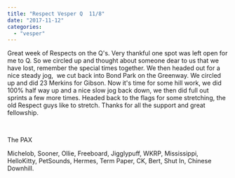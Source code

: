 ```yaml
---
title: "Respect Vesper Q  11/8"
date: "2017-11-12"
categories: 
  - "vesper"
---
```


Great week of Respects on the Q's. Very thankful one spot was left open for me to Q. So we circled up and thought about someone dear to us that we have lost, remember the special times together. We then headed out for a nice steady jog,  we cut back into Bond Park on the Greenway. We circled up and did 23 Merkins for Gibson. Now it's time for some hill work, we did 100% half way up and a nice slow jog back down, we then did full out sprints a few more times. Headed back to the flags for some stretching, the old Respect guys like to stretch. Thanks for all the support and great fellowship.

 

The PAX

Michelob, Sooner, Ollie, Freeboard, Jigglypuff, WKRP, Mississippi, HelloKitty, PetSounds, Hermes, Term Paper, CK, Bert, Shut In, Chinese Downhill.
